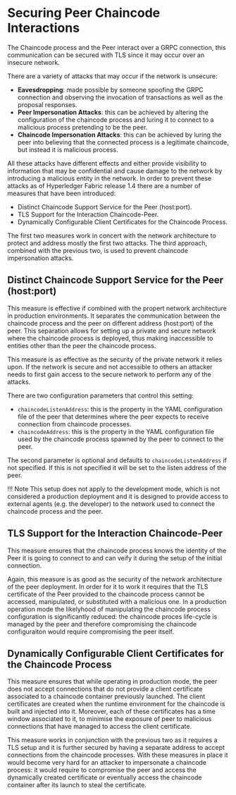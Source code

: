 # Securing Peer Chaincode Interactions

The Chaincode process and the Peer interact over a GRPC connection, this communication can be secured with TLS since it may occur over an insecure network.

There are a variety of attacks that may occur if the network is unsecure:

- __Eavesdropping__: made possible by someone spoofing the GRPC connection and observing the invocation of transactions as well as the proposal responses.
- __Peer Impersonation Attacks__: this can be achieved by altering the configuration of the chaincode process and luring it to connect to a malicious process pretending to be the peer.
- __Chaincode Impersonation Attacks__: this can be achieved by luring the peer into believing that the connected process is a legitimate chaincode, but instead it is malicious process.

All these attacks have different effects and either provide visibility to information that may be confidential and cause damage to the network by introducing a malicious entity in the network. In order to prevent these attacks as of Hyperledger Fabric release 1.4 there are a number of measures that have been introduced:

- Distinct Chaincode Support Service for the Peer (host:port).
- TLS Support for the Interaction Chaincode-Peer.
- Dynamically Configurable Client Certificates for the Chaincode Process.

The first two measures work in concert with the network architecture to protect and address mostly the first two attacks. The third approach, combined with the previous two, is used to prevent chaincode impersonation attacks.

## Distinct Chaincode Support Service for the Peer (host:port)

This measure is effective if combined with the propert network architecture in production environments. It separates the communication between the chaincode process and the peer on different address (host:port) of the peer. This separation allows for setting up a private and secure network where the chaincode process is deployed, thus making inaccessible to entities other than the peer the chaincode process.

This measure is as effective as the security of the private network it relies upon. If the network is secure and not accessible to others an attacker needs to first gain access to the secure network to perform any of the attacks.

There are two configuration parameters that control this setting:

- `chaincodeListenAddress`: this is the property in the YAML configuration file of the peer that determines where the peer expects to receive connection from chaincode processes.
- `chaincodeAddress`: this is the property in the YAML configuration file used by the chaincode process spawned by the peer to connect to the peer.

The second parameter is optional and defaults to  `chaincodeListenAddress` if not specified. If this is not specified it will be set to the listen address of the peer.

!!! Note
    This setup does not apply to the development mode, which is not considered a production deployment and it is designed to provide access to external agents (e.g. the developer) to the network used to connect the chaincode process and the peer.

## TLS Support for the Interaction Chaincode-Peer

This measure ensures that the chaincode process knows the identity of the Peer it is going to connect to and can veify it during the setup of the initial connection.

Again, this measure is as good as the security of the network architecture of the peer deployment. In order for it to work it requires that the TLS certificate of the Peer provided to the chaincode process cannot be accessed, manipulated, or substituted with a malicious one. In a production operation mode the likelyhood of manipulating the chaincode process configuration is significantly reduced: the chaincode proces life-cycle is managed by the peer and therefore compromising the chaincode configuraiton would require compromising the peer itself.

## Dynamically Configurable Client Certificates for the Chaincode Process

This measure ensures that while operating in production mode, the peer does not accept connections that do not provide a client certificate associated to a chaincode container previously launched. The client certificates are created when the runtime environment for the chaincode is built and injected into it. Moreover, each of these certificates has a time window associated to it, to minimise the exposure of peer to malicious connections that have managed to access the client certificate.

This measure works in conjunction with the previous two as it requires a TLS setup and it is further secured by having a separate address to accept connections from the chaincode processes. With these measures in place it would become very hard for an attacker to impersonate a chaincode process: it would require to compromise the peer and access the dynamically created certificate or eventually access the chaincode container after its launch to steal the certificate.
